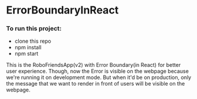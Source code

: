 # ErrorBoundaryInReact 

### To run this project:
* clone this repo
* npm install
* npm start

This is the RoboFriendsApp(v2) with Error Boundary(in React) for better user experience. Though, now the Error is visible on the webpage because we're running it on development mode. But when it'd be on production, only the message that we want to render in front of users will be visible on the webpage.
